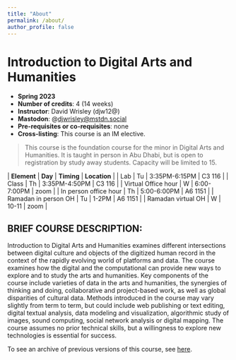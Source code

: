 ```yaml
---
title: "About"
permalink: /about/
author_profile: false
---
```


# Introduction to Digital Arts and Humanities
- **Spring 2023**
- **Number of credits**: 4 (14 weeks)
- **Instructor**: David Wrisley (djw12@)
- **Mastodon**: @djwrisley@mstdn.social
- **Pre-requisites or co-requisites**: none
- **Cross-listing**: This course is an IM elective.

> This course is the foundation course for the minor in Digital Arts and Humanities. It is taught in person in Abu Dhabi, but is open to registration by study away students. Capacity will be limited to 15. 

| **Element** | **Day** | **Timing** | **Location** | 
| Lab | Tu | 3:35PM-6:15PM | C3 116 | 
| Class | Th | 3:35PM-4:50PM | C3 116 | 
| Virtual Office hour | W | 6:00-7:00PM | zoom |
| In person office hour | Th | 5:00-6:00PM | A6 1151 |
| Ramadan in person OH | Tu | 1-2PM | A6 1151 |
| Ramadan virtual OH | W | 10-11 | zoom |

## BRIEF COURSE DESCRIPTION:

Introduction to Digital Arts and Humanities examines different intersections between digital culture and objects of the digitized human record in the context of the rapidly evolving world of platforms and data. The course examines how the digital and the computational can provide new ways to explore and to study the arts and humanities. Key components of the course include varieties of data in the arts and humanities, the synergies of thinking and doing, collaborative and project-based work, as well as global disparities of cultural data. Methods introduced in the course may vary slightly from term to term, but could include web publishing or text editing, digital textual analysis, data modeling and visualization, algorithmic study of images, sound computing, social network analysis or digital mapping. The course assumes no prior technical skills, but a willingness to explore new technologies is essential for success.

To see an archive of previous versions of this course, see [here](https://daahnyuad.github.io/archive/). 
